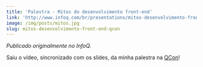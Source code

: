 ```yaml
---
title: 'Palestra - Mitos do desenvolvimento front-end'
link: 'http://www.infoq.com/br/presentations/mitos-desenvolvimento-frontend'
image: /img/posts/mitos.jpg
slug: mitos-desenvolvimento-front-end-qcon
---
```


<p><em>Publicado originalmente no InfoQ.</em></p>

<p>Saiu o vídeo, sincronizado com os slides, da minha palestra na <a href="http://www.qconsp.com/">QCon</a>!</p>